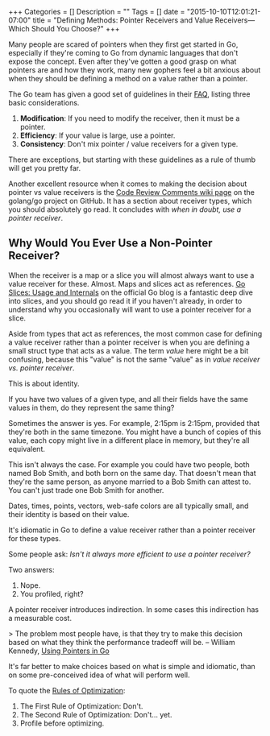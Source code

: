 +++
Categories = []
Description = ""
Tags = []
date = "2015-10-10T12:01:21-07:00"
title = "Defining Methods: Pointer Receivers and Value Receivers—Which Should You Choose?"
+++

Many people are scared of pointers when they first get started in Go, especially if they're coming to Go from dynamic languages that don't expose the concept. Even after they've gotten a good grasp on what pointers are and how they work, many new gophers feel a bit anxious about when they should be defining a method on a value rather than a pointer.

The Go team has given a good set of guidelines in their [FAQ][1], listing three basic considerations.

1. **Modification**: If you need to modify the receiver, then it must be a pointer.
2. **Efficiency**: If your value is large, use a pointer.
3. **Consistency**: Don't mix pointer / value receivers for a given type.

There are exceptions, but starting with these guidelines as a rule of thumb will get you pretty far.

Another excellent resource when it comes to making the decision about pointer vs value receivers is the [Code Review Comments wiki page][2] on the golang/go project on GitHub. It has a section about receiver types, which you should absolutely go read. It concludes with _when in doubt, use a pointer receiver_.

## Why Would You Ever Use a Non-Pointer Receiver?

When the receiver is a map or a slice you will almost always want to use a value receiver for these. Almost. Maps and slices act as references. [Go Slices: Usage and Internals][3] on the official Go blog is a fantastic deep dive into slices, and you should go read it if you haven't already, in order to understand why you occasionally will want to use a pointer receiver for a slice.

Aside from types that act as references, the most common case for defining a value receiver rather than a pointer receiver is when you are defining a small struct type that acts as a value. The term _value_ here might be a bit confusing, because this "value" is not the same "value" as in _value receiver vs. pointer receiver_.

This is about identity.

If you have two values of a given type, and all their fields have the same values in them, do they represent the same thing?

Sometimes the answer is yes. For example, 2:15pm is 2:15pm, provided that they're both in the same timezone. You might have a bunch of copies of this value, each copy might live in a different place in memory, but they're all equivalent.

This isn't always the case. For example you could have two people, both named Bob Smith, and both born on the same day. That doesn't mean that they're the same person, as anyone married to a Bob Smith can attest to. You can't just trade one Bob Smith for another.

Dates, times, points, vectors, web-safe colors are all typically small, and their identity is based on their value.

It's idiomatic in Go to define a value receiver rather than a pointer receiver for these types.

Some people ask: _Isn't it always more efficient to use a pointer receiver?_

Two answers:

1. Nope.
2. You profiled, right?

A pointer receiver introduces indirection. In some cases this indirection has a measurable cost.

&gt; The problem most people have, is that they try to make this decision based on what they think the performance tradeoff will be. – William Kennedy, [Using Pointers in Go][4]

It's far better to make choices based on what is simple and idiomatic, than on some pre-conceived idea of what will perform well.

To quote the [Rules of Optimization][5]:

1. The First Rule of Optimization: Don't.
2. The Second Rule of Optimization: Don't… yet.
3. Profile before optimizing.

[1]: https://golang.org/doc/faq#methods_on_values_or_pointers
[2]: https://github.com/golang/go/wiki/CodeReviewComments#receiver-type
[3]: http://blog.golang.org/go-slices-usage-and-internals
[4]: http://www.goinggo.net/2014/12/using-pointers-in-go.html
[5]: http://c2.com/cgi/wiki?RulesOfOptimization
